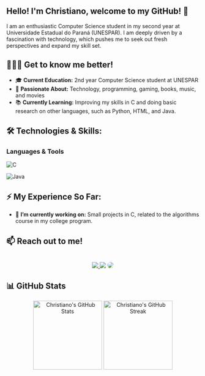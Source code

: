 ## Hello! I'm Christiano, welcome to my GitHub! 👋

I am an enthusiastic Computer Science student in my second year at Universidade Estadual do Paraná (UNESPAR). I am deeply driven by a fascination with technology, which pushes me to seek out fresh perspectives and expand my skill set.

## 🙋🏻‍♂️ Get to know me better!

- 🎓 **Current Education:** 2nd year Computer Science student at UNESPAR
- 🤖 **Passionate About:** Technology, programming, gaming, books, music, and movies
- 📚 **Currently Learning:** Improving my skills in C and doing basic research on other languages, such as Python, HTML, and Java.

## 🛠️ Technologies & Skills:

### Languages & Tools

<p>
  <img src="https://img.shields.io/badge/-C-darkblue?style=flat&logo=c&logoColor=white" alt="C" />
  <p>
  <img src="https://img.shields.io/badge/-C-darkblue?style=flat&logo=c&logoColor=white" alt="Java" />

## ⚡ My Experience So Far:

- 🔭 **I’m currently working on:** Small projects in C, related to the algorithms course in my college program.

## 📫 Reach out to me!

</div>

<br>

<div align="center"> 
    <a href="https://instagram.com/christianombosso" target="_blank"><img src="https://img.shields.io/badge/-Instagram-%23E4405F?style=for-the-badge&logo=instagram&logoColor=white"</a>
    <a href = "mailto:christianombosso@gmail.com"> <img src="https://img.shields.io/badge/-Gmail-%23333?style=for-the-badge&logo=gmail&logoColor=white" target="_blank"></a>
    <a href="https://www.linkedin.com/in/christiano-miquel%C3%A3o-bosso-11b0b3303/" target="_blank"><img src="https://img.shields.io/badge/-LinkedIn-%230077B5?style=for-the-badge&logo=linkedin&logoColor=white" style="border-radius: 30px" target="_blank"></a>
 </div>

 ## 📊 GitHub Stats

 <p align="center">
  <img height="180em" src="https://github-readme-stats.vercel.app/api?username=christianombosso&show_icons=true&hide_title=true&count_private=true&hide=prs&hide_border=true&theme=radical" alt="Christiano's GitHub Stats" />
  <img height="180em" src="https://github-readme-streak-stats.herokuapp.com/?user=christianombosso&theme=radical&hide_border=true" alt="Christiano's GitHub Streak" />
</p>
